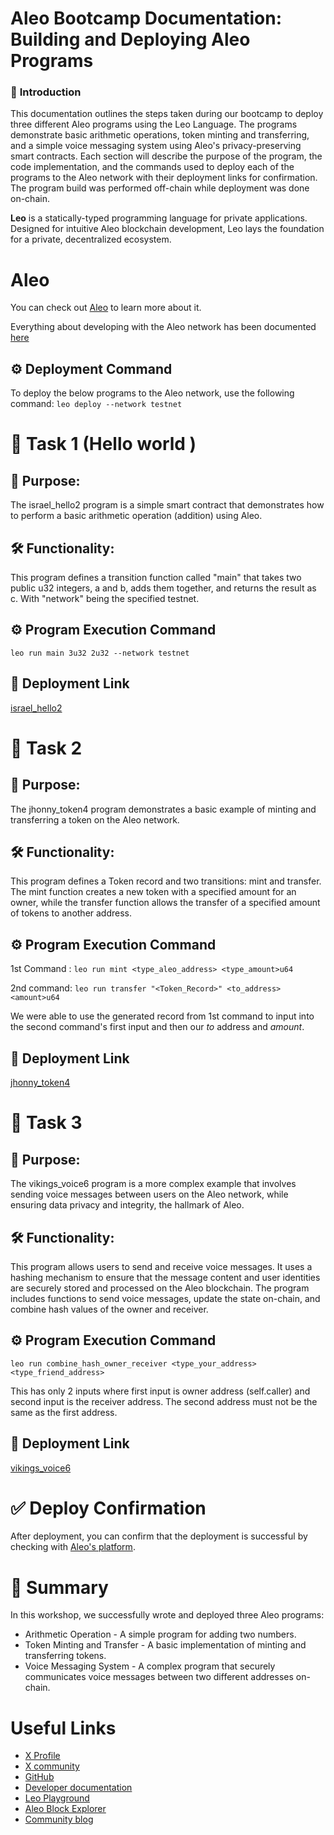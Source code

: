 # Aleo Bootcamp Documentation: Building and Deploying Aleo Programs

### 🚀 **Introduction** 
This documentation outlines the steps taken during our bootcamp to deploy three different Aleo programs using the Leo Language. The programs demonstrate basic arithmetic operations, token minting and transferring, and a simple voice messaging system using Aleo's privacy-preserving smart contracts. Each section will describe the purpose of the program, the code implementation, and the commands used to deploy each of the programs to the Aleo network with their deployment links for confirmation. The program build was performed off-chain while deployment was done on-chain.

**Leo** is a statically-typed programming language for private applications. Designed for intuitive Aleo blockchain development, Leo lays the foundation for a private, decentralized ecosystem.

# Aleo
You can check out [Aleo](https://developer.aleo.org/getting_started/) to learn more about it.

Everything about developing with the Aleo network has been documented [here](https://developer.aleo.org/getting_started/)

## ⚙️ Deployment Command
To deploy the below programs to the Aleo network, use the following command: `leo deploy --network testnet`

# 📝 Task 1 (Hello world )
## 🎯 Purpose:
The israel_hello2 program is a simple smart contract that demonstrates how to perform a basic arithmetic operation (addition) using Aleo.

## 🛠️ Functionality:
This program defines a transition function called "main" that takes two public u32 integers, a and b, adds them together, and returns the result as c. With "network" being the specified testnet.

## ⚙️ Program Execution Command
`leo run main 3u32 2u32 --network testnet`

## 🔗 Deployment Link
[israel_hello2](https://explorer.aleo.org/transaction/at19hgu9w08zqty6ushevcrs89m78dytsz0p27wxw7xv8kg3ju2uvgqqwrdv7)

# 📝 Task 2
## 🎯 Purpose:
The jhonny_token4 program demonstrates a basic example of minting and transferring a token on the Aleo network.

## 🛠️ Functionality:
This program defines a Token record and two transitions: mint and transfer. The mint function creates a new token with a specified amount for an owner, while the transfer function allows the transfer of a specified amount of tokens to another address.

## ⚙️ Program Execution Command
1st Command : `leo run mint <type_aleo_address> <type_amount>u64` 

2nd command: `leo run transfer "<Token_Record>" <to_address> <amount>u64` 

We were able to use the generated record from 1st command to input into the second command's first input and then our *to* address and *amount*.

## 🔗 Deployment Link
[jhonny_token4](https://explorer.aleo.org/transaction/at15svj4aa8q8gvfxdx3xc5m9qkctyavr39n0rem9qnky9s8nz4vygqwmzyv9)

# 📝 Task 3

## 🎯 Purpose:
The vikings_voice6 program is a more complex example that involves sending voice messages between users on the Aleo network, while ensuring data privacy and integrity, the hallmark of Aleo.

## 🛠️ Functionality:
This program allows users to send and receive voice messages. It uses a hashing mechanism to ensure that the message content and user identities are securely stored and processed on the Aleo blockchain. The program includes functions to send voice messages, update the state on-chain, and combine hash values of the owner and receiver.

## ⚙️ Program Execution Command
`leo run combine_hash_owner_receiver <type_your_address> <type_friend_address>` 

This has only 2 inputs where first input is owner address (self.caller) and second input is the receiver address. The second address must not be the same as the first address.

## 🔗 Deployment Link
[vikings_voice6](https://explorer.aleo.org/transaction/at1ylh6az26awc9dnwcspxng0dhyw4nvrvgxn7ryf5yreqh0r8gsups8zcs8h)

# ✅ Deploy Confirmation
After deployment, you can confirm that the deployment is successful by checking with [Aleo's platform](https://testnet.aleoscan.io/).

# 📜 Summary
In this workshop, we successfully wrote and deployed three Aleo programs:

- Arithmetic Operation - A simple program for adding two numbers.
- Token Minting and Transfer - A basic implementation of minting and transferring tokens.
- Voice Messaging System - A complex program that securely communicates voice messages between two different addresses on-chain.

# Useful Links
- [X Profile](https://twitter.com/AleoHQ)
- [X community](https://twitter.com/aleocommunity)
- [GitHub](https://github.com/AleoHQ)
- [Developer documentation](https://developer.aleo.org/)
- [Leo Playground](https://play.leo-lang.org/)
- [Aleo Block Explorer](https://www.aleo.network/)
- [Community blog](https://medium.com/@AleoHQ)
